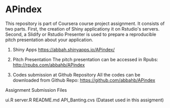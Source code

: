 # APindex
This repository is part of Coursera course project assignment. It consists of two parts. First, the creation of Shiny applicationy it on Rstudio's servers. Second, a Slidify or Rstudio Presenter is used to prepare a reproducible pitch presentation about your application.

1. Shiny Apps
  https://abbah.shinyapps.io/APindex/

2. Pitch Presentation
  The pitch presentation can be accessed in Rpubs: http://rpubs.com/abbahb/APindex

3. Codes submission at Github Repository
  All the codes can be downloaded from Github Repo: https://github.com/abbahb/APindex

Assignment Submission Files

ui.R
server.R
README.md
API_Banting.cvs (Dataset used in this assigment)
